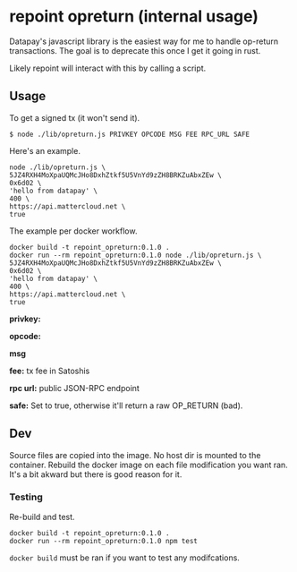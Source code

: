 # repoint opreturn (internal usage)

Datapay's javascript library is the easiest way for me to handle op-return transactions. The goal is to deprecate this once I get it going in rust.

Likely repoint will interact with this by calling a script.

## Usage

To get a signed tx (it won't send it).

`$ node ./lib/opreturn.js PRIVKEY OPCODE MSG FEE RPC_URL SAFE`

Here's an example.

```
node ./lib/opreturn.js \
5JZ4RXH4MoXpaUQMcJHo8DxhZtkf5U5VnYd9zZH8BRKZuAbxZEw \
0x6d02 \
'hello from datapay' \
400 \
https://api.mattercloud.net \
true
```

The example per docker workflow.

```
docker build -t repoint_opreturn:0.1.0 .
docker run --rm repoint_opreturn:0.1.0 node ./lib/opreturn.js \
5JZ4RXH4MoXpaUQMcJHo8DxhZtkf5U5VnYd9zZH8BRKZuAbxZEw \
0x6d02 \
'hello from datapay' \
400 \
https://api.mattercloud.net \
true
```

**privkey:**

**opcode:**

**msg**

**fee:** tx fee in Satoshis

**rpc url:** public JSON-RPC endpoint

**safe:** Set to true, otherwise it'll return a raw OP_RETURN (bad).

## Dev

Source files are copied into the image. No host dir is mounted to the container. Rebuild the docker image on each file modification you want ran. It's a bit akward but there is good reason for it.

### Testing

Re-build and test.

```
docker build -t repoint_opreturn:0.1.0 .
docker run --rm repoint_opreturn:0.1.0 npm test
```

`docker build` must be ran if you want to test any modifcations.

